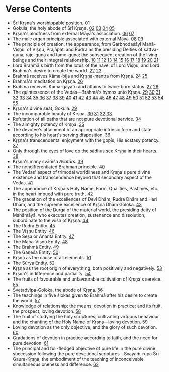 # Verse Contents

- Śrī Kṛṣṇa's worshippable position. [01](verses/01.md)
- Gokula, the holy abode of Śrī Kṛṣṇa. [02](verses/02.md) [03](verses/03.md) [04](verses/04.md) [05](verses/05.md)
- Kṛṣṇa's aloofness from external Māyā's association. [06](verses/06.md) [07](verses/07.md)
- The male organ principle associated with external Māyā. [08](verses/08.md) [09](verses/09.md)
- The principle of creation; the appearance, from Garbhodaśāyī Mahā-Viṣṇu, of Viṣṇu, Prajāpati and Rudra as the presiding Deities of sattva-guṇa, rajo-guṇa and tamo-guṇa; the subsequent creation of the living beings and their integral relationship. [10](verses/10.md) [11](verses/11.md) [12](verses/12.md) [13](verses/13.md) [14](verses/14.md) [15](verses/15.md) [16](verses/16.md) [17](verses/17.md) [18](verses/18.md) [19](verses/19.md) [20](verses/20.md) [21](verses/21.md)
- Lord Brahmā's birth from the lotus of the navel of Lord Viṣṇu, and Lord Brahmā's desire to create the world. [22](verses/22.md) [23](verses/23.md)
- Brahmā receives Kāma-bīja and Kṛṣṇa-mantra from Kṛṣṇa. [24](verses/24.md) [25](verses/25.md)
- Brahmā's meditation on Kṛṣṇa. [26](verses/26.md)
- Brahmā receives Kāma-gāyatrī and attains to twice-born status. [27](verses/27.md) [28](verses/28.md)
- The quintessence of the Vedas—Brahmā's hymns unto Kṛṣṇa. [29](verses/29.md) [30](verses/30.md) [31](verses/31.md) [32](verses/32.md) [33](verses/33.md) [34](verses/34.md) [35](verses/35.md) [36](verses/36.md) [37](verses/37.md) [38](verses/38.md) [39](verses/39.md) [40](verses/40.md) [41](verses/41.md) [42](verses/42.md) [43](verses/43.md) [44](verses/44.md) [45](verses/45.md) [46](verses/46.md) [47](verses/47.md) [48](verses/48.md) [49](verses/49.md) [50](verses/50.md) [51](verses/51.md) [52](verses/52.md) [53](verses/53.md) [54](verses/54.md) [55](verses/55.md)
- Kṛṣṇa's divine seat, Gokula. [29](verses/29.md)
- The incomparable beauty of Kṛṣṇa. [30](verses/30.md) [31](verses/31.md) [32](verses/32.md) [33](verses/33.md)
- Refutation of all paths that are not pure devotional service. [34](verses/34.md)
- The almighty potency of Kṛṣṇa. [35](verses/35.md)
- The devotee's attainment of an appropriate intrinsic form and state according to his heart's serving disposition. [36](verses/36.md)
- Kṛṣṇa's transcendental enjoyment with the gopīs, His ecstasy potency. [37](verses/37.md)
- Only through the eyes of love do the sādhus see Kṛṣṇa in their hearts. [38](verses/38.md)
- Kṛṣṇa's many svāṁśa *Avatārs*. [39](verses/39.md)
- The nondifferentiated Brahman principle. [40](verses/40.md)
- The Vedas' aspect of trimodal worldliness and Kṛṣṇa's pure divine existence and transcendence beyond that secondary aspect of the Vedas. [41](verses/41.md)
- The appearance of Kṛṣṇa's Holy Name, Form, Qualities, Pastimes, etc., in the heart imbued with pure truth. [42](verses/42.md)
- The gradation of the excellences of Devī Dhām, Rudra Dhām and Hari Dhām, and the supreme excellence of Kṛṣṇa Dhām Goloka. [43](verses/43.md)
- The position of the Durgā of the material world, the presiding deity of Mahāmāyā, who executes creation, sustenance and dissolution, subordinate to the wish of Kṛṣṇa. [44](verses/44.md)
- The Rudra Entity. [45](verses/45.md)
- The Viṣṇu Entity. [46](verses/46.md)
- The Śeṣa or Ananta Entity. [47](verses/47.md)
- The Mahā-Viṣṇu Entity. [48](verses/48.md)
- The Brahmā Entity. [49](verses/49.md)
- The Gaṇeśa Entity. [50](verses/50.md)
- Kṛṣṇa as the cause of all elements. [51](verses/51.md)
- The Sūrya Entity. [52](verses/52.md)
- Kṛṣṇa as the root origin of everything, both positively and negatively. [53](verses/53.md)
- Kṛṣṇa's indifference and partiality. [54](verses/54.md)
- The fruits of favourable and unfavourable cultivation of Kṛṣṇa's service. [55](verses/55.md)
- Śvetadvīpa-Goloka, the abode of Kṛṣṇa. [56](verses/56.md)
- The teachings in five ślokas given to Brahmā after his desire to create the world. [57](verses/57.md)
- Knowledge of relationship; the means, devotion in practice; and its fruit, the prospect, loving devotion. [58](verses/58.md)
- The fruit of studying the holy scriptures, cultivating virtuous behaviour and the chanting of the Holy Name of Kṛṣṇa—loving devotion. [59](verses/59.md)
- Loving devotion as the only objective, and the glory of such devotion. [60](verses/60.md)
- Gradations of devotion in practice according to faith, and the need for pure devotion. [61](verses/61.md)
- The principal and full-fledged objective of pure life in the pure divine succession following the pure devotional scriptures—Svayaṁ-rūpa Śrī Gaura-Kṛṣṇa, the embodiment of the teaching of inconceivable simultaneous oneness and difference. [62](verses/62.md)
